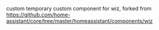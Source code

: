 custom temporary custom component for wiz, forked from https://github.com/home-assistant/core/tree/master/homeassistant/components/wiz